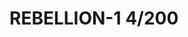 # REBELLION-1                                                                                                           4/200
